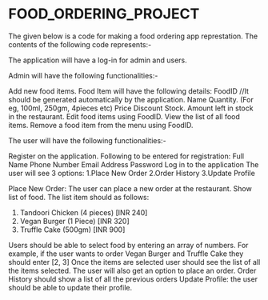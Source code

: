 # FOOD_ORDERING_PROJECT
The given below is a code for making a food ordering app represtation.
The contents of the following code represents:-


The application will have a log-in for admin and users.


Admin will have the following functionalities:-

Add new food items. Food Item will have the following details:
FoodID //It should be generated automatically by the application.
Name
Quantity. (For eg, 100ml, 250gm, 4pieces etc)
Price
Discount
Stock. Amount left in stock in the restaurant.
Edit food items using FoodID.
View the list of all food items.
Remove a food item from the menu using FoodID.


The user will have the following functionalities:-

Register on the application. Following to be entered for registration:
Full Name
Phone Number
Email
Address
Password
Log in to the application
The user will see 3 options:
1.Place New Order
2.Order History
3.Update Profile

Place New Order: The user can place a new order at the restaurant.
Show list of food. The list item should as follows:
1. Tandoori Chicken (4 pieces) [INR 240]
2. Vegan Burger (1 Piece) [INR 320]
3. Truffle Cake (500gm) [INR 900]

Users should be able to select food by entering an array of numbers. For example, if the user wants to order Vegan Burger and Truffle Cake they should enter [2, 3]
Once the items are selected user should see the list of all the items selected. The user will also get an option to place an order.
Order History should show a list of all the previous orders
Update Profile: the user should be able to update their profile.
